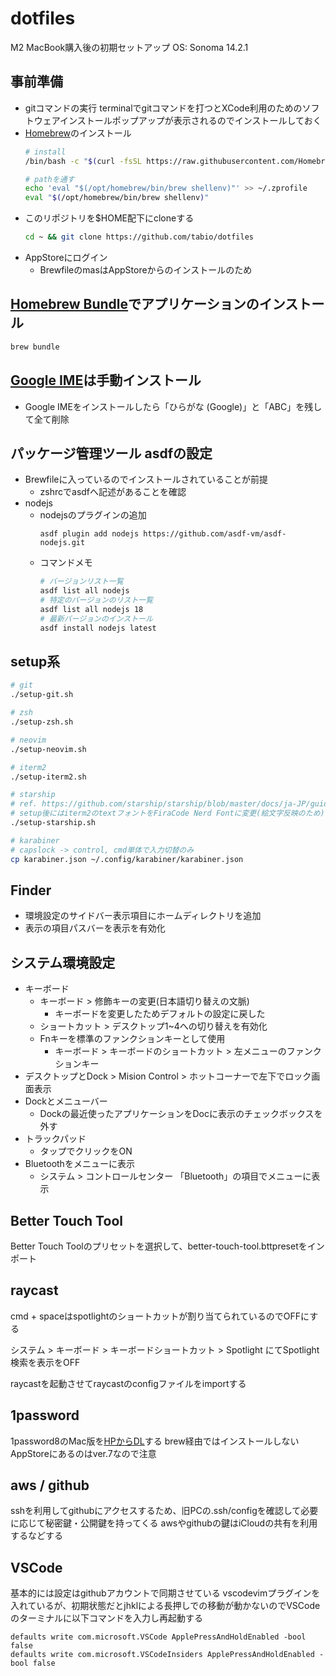 # dotfiles

M2 MacBook購入後の初期セットアップ
OS: Sonoma 14.2.1

## 事前準備

- gitコマンドの実行
  terminalでgitコマンドを打つとXCode利用のためのソフトウェアインストールポップアップが表示されるのでインストールしておく
- [Homebrew](https://brew.sh/index_ja)のインストール
  ```sh
  # install
  /bin/bash -c "$(curl -fsSL https://raw.githubusercontent.com/Homebrew/install/HEAD/install.sh)"

  # pathを通す
  echo 'eval "$(/opt/homebrew/bin/brew shellenv)"' >> ~/.zprofile
  eval "$(/opt/homebrew/bin/brew shellenv)"
  ```
- このリポジトリを$HOME配下にcloneする
  ```sh
  cd ~ && git clone https://github.com/tabio/dotfiles
  ```
- AppStoreにログイン
  - BrewfileのmasはAppStoreからのインストールのため

## [Homebrew Bundle](https://github.com/Homebrew/homebrew-bundle)でアプリケーションのインストール

```sh
brew bundle
```

## [Google IME](https://www.google.co.jp/ime/)は手動インストール

- Google IMEをインストールしたら「ひらがな (Google)」と「ABC」を残して全て削除

## パッケージ管理ツール asdfの設定

- Brewfileに入っているのでインストールされていることが前提
    - zshrcでasdfへ記述があることを確認
- nodejs
    - nodejsのプラグインの追加
        ```shell
        asdf plugin add nodejs https://github.com/asdf-vm/asdf-nodejs.git
        ```
    - コマンドメモ
        ```sh
        # バージョンリスト一覧
        asdf list all nodejs
        # 特定のバージョンのリスト一覧
        asdf list all nodejs 18
        # 最新バージョンのインストール
        asdf install nodejs latest
        ```

## setup系

```sh
# git
./setup-git.sh

# zsh
./setup-zsh.sh

# neovim
./setup-neovim.sh

# iterm2
./setup-iterm2.sh

# starship
# ref. https://github.com/starship/starship/blob/master/docs/ja-JP/guide/README.md
# setup後にはiterm2のtextフォントをFiraCode Nerd Fontに変更(絵文字反映のため)
./setup-starship.sh

# karabiner
# capslock -> control, cmd単体で入力切替のみ
cp karabiner.json ~/.config/karabiner/karabiner.json
```

## Finder

- 環境設定のサイドバー表示項目にホームディレクトリを追加
- 表示の項目パスバーを表示を有効化


## システム環境設定

- キーボード
  - キーボード > 修飾キーの変更(日本語切り替えの文脈)
    - キーボードを変更したためデフォルトの設定に戻した
  - ショートカット > デスクトップ1~4への切り替えを有効化
  - Fnキーを標準のファンクションキーとして使用
    - キーボード > キーボードのショートカット > 左メニューのファンクションキー
- デスクトップとDock > Mision Control > ホットコーナーで左下でロック画面表示
- Dockとメニューバー
  - Dockの最近使ったアプリケーションをDocに表示のチェックボックスを外す
- トラックパッド
    - タップでクリックをON
- Bluetoothをメニューに表示
    - システム > コントロールセンター 「Bluetooth」の項目でメニューに表示

## Better Touch Tool

Better Touch Toolのプリセットを選択して、better-touch-tool.bttpresetをインポート

## raycast

cmd + spaceはspotlightのショートカットが割り当てられているのでOFFにする

システム > キーボード > キーボードショートカット > Spotlight にてSpotlight検索を表示をOFF

raycastを起動させてraycastのconfigファイルをimportする

## 1password

1password8のMac版を[HPからDL](https://1password.com/jp/product/mac/)する
brew経由ではインストールしない
AppStoreにあるのはver.7なので注意

## aws / github

sshを利用してgithubにアクセスするため、旧PCの.ssh/configを確認して必要に応じて秘密鍵・公開鍵を持ってくる
awsやgithubの鍵はiCloudの共有を利用するなどする

## VSCode

基本的には設定はgithubアカウントで同期させている
vscodevimプラグインを入れているが、初期状態だとjhklによる長押しでの移動が動かないのでVSCodeのターミナルに以下コマンドを入力し再起動する
```
defaults write com.microsoft.VSCode ApplePressAndHoldEnabled -bool false
defaults write com.microsoft.VSCodeInsiders ApplePressAndHoldEnabled -bool false
```
